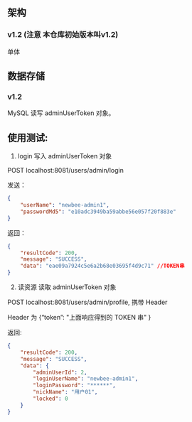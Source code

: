 
## 架构

### v1.2 (注意 本仓库初始版本叫v1.2)

单体

## 数据存储

### v1.2

MySQL 读写 adminUserToken 对象。


## 使用测试:


1. login 写入 adminUserToken 对象

POST localhost:8081/users/admin/login

发送：

```json
{
    "userName": "newbee-admin1",
    "passwordMd5": "e10adc3949ba59abbe56e057f20f883e"
}
```

返回：

```json
{
    "resultCode": 200,
    "message": "SUCCESS",
    "data": "eae09a7924c5e6a2b68e03695f4d9c71" //TOKEN串
}
```


2. 读资源 读取 adminUserToken 对象

POST localhost:8081/users/admin/profile, 携带 Header

Header 为 {“token”: "上面响应得到的 TOKEN 串" }

返回:

```json
{
    "resultCode": 200,
    "message": "SUCCESS",
    "data": {
        "adminUserId": 2,
        "loginUserName": "newbee-admin1",
        "loginPassword": "******",
        "nickName": "用户01",
        "locked": 0
    }
}
```